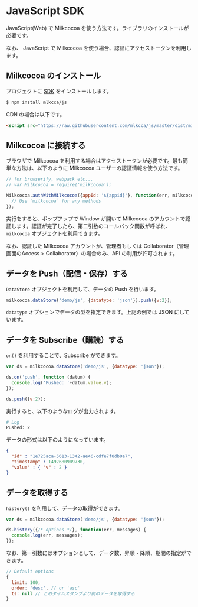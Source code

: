 # JavaScript SDK

JavaScript(Web) で Milkcocoa を使う方法です。ライブラリのインストールが必要です。

なお、 JavaScript で Milkcocoa を使う場合、認証にアクセストークンを利用します。

## Milkcocoa のインストール

プロジェクトに [SDK](https://github.com/mlkcca/js) をインストールします。

```bash
$ npm install mlkcca/js
```

CDN の場合は以下です。

```html
<script src="https://raw.githubusercontent.com/mlkcca/js/master/dist/milkcocoa.1.0.0.min.js"></script>
```

## Milkcocoa に接続する

ブラウザで Milkcocoa を利用する場合はアクセストークンが必要です。最も簡単な方法は、以下のように Milkcocoa ユーザーの認証情報を使う方法です。

```js
// for browserify, webpack etc...
// var Milkcocoa = require('milkcocoa');

Milkcocoa.authWithMilkcocoa({appId: '${appid}'}, function(err, milkcocoa) {
  // Use `milkcocoa` for any methods
});
```

実行をすると、ポップアップで Window が開いて Milkcocoa のアカウントで認証します。認証が完了したら、第二引数のコールバック関数が呼ばれ、 `milkcocoa` オブジェクトを利用できます。

なお、認証した Milkcocoa アカウントが、管理者もしくは Collaborator（管理画面のAccess > Collaborator）の場合のみ、API の利用が許可されます。

## データを Push（配信・保存）する

`DataStore` オブジェクトを利用して、データの Push を行います。

```js
milkcocoa.dataStore('demo/js', {datatype: 'json'}).push({v:2});
```

`datatype` オプションでデータの型を指定できます。上記の例では JSON にしています。

## データを Subscribe（購読）する

`on()` を利用することで、Subscribe ができます。

```js
var ds = milkcocoa.dataStore('demo/js', {datatype: 'json'});

ds.on('push', function (datum) {
  console.log('Pushed: '+datum.value.v);
});

ds.push({v:2});
```

実行すると、以下のようなログが出力されます。

```bash
# Log
Pushed: 2
```

データの形式は以下のようになっています。

```json
{
  "id" : "1e725aca-5613-1342-ae46-cdfe7f0db0a7",
  "timestamp" : 1492680909730,
  "value" : { "v" : 2 }
}
```

## データを取得する

`history()` を利用して、データの取得ができます。

```js
var ds = milkcocoa.dataStore('demo/js', {datatype: 'json'});

ds.history({/* options */}, function(err, messages) {
  console.log(err, messages);
});
```

なお、第一引数にはオプションとして、データ数、昇順・降順、期間の指定ができます。

```js
// Default options
{
  limit: 100,
  order: 'desc', // or 'asc'
  ts: null // このタイムスタンプより前のデータを取得する
}
```
